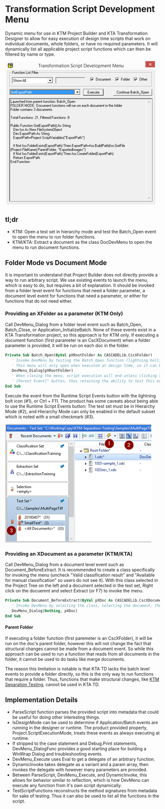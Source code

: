 # Transformation Script Development Menu

Dynamic menu for use in KTM Project Builder and KTA Transformation Designer to allow for easy execution of design time scripts that work on individual documents, whole folders, or have no required parameters.  It will dynamically list all applicable project script functions which can then be filtered by name or type.  

![DevMenu](Images/DevMenu.png)

## tl;dr

* KTM: Open a test set in hierarchy mode and test the Batch_Open event to open the menu to run folder functions.
* KTM/KTA: Extract a document as the class DocDevMenu to open the menu to run document functions.

## Folder Mode vs Document Mode

It is important to understand that Project Builder does not directly provide a way to run arbitrary script.  We use existing events to launch the menu, which is easy to do, but requires a bit of explanation.  It should be invoked from a folder level event for functions that need a folder parameter, a document level event for functions that need a parameter, or either for functions that do not need either.

### Providing an XFolder as a parameter (KTM Only)

Call DevMenu_Dialog from a folder level event such as Batch_Open, Batch_Close, or Application_InitializeBatch.  None of these events exist in a KTA Transformation project, so this approach is for KTM only.  If executing a document function (first parameter is an CscXDocument) when a folder parameter is provided, it will be run on each doc in the folder.

``` vb
Private Sub Batch_Open(ByVal pXRootFolder As CASCADELib.CscXFolder)
   ' Invoke DevMenu by testing the Batch_Open function (lightning bolt)
   ' This menu will only open when executed at design time, so it can be left in a project.
   DevMenu_Dialog(pXRootFolder)
   ' When closing the menu, script execution will end unless clicking the "Continue
   ' [Parent Event]" button, thus retaining the ability to test this event only when intended.
End Sub
```

Execute the event from the Runtime Script Events button with the lightning bolt icon (#1), or Ctrl + F11.  The product has some caveats about being able to use the Runtime Script Events button:  The test set must be in Hierarchy Mode (#2), and Hierarchy Mode can only be enabled in the default subset which is noted with a small checkmark (#3).

![DevMenu](Images/TestingRuntimeScriptEvents.png)

### Providing an XDocument as a parameter (KTM/KTA)

Call DevMenu_Dialog from a document level event such as Document_BeforeExtract.  It is recommended to create a class specifically for invoking the menu (uncheck "Valid classification result" and "Available for manual classification" so users do not see it).  With this class selected in the Project Tree on the left and a document selected in the test set, Right click on the docuemnt and select Extract (or F7) to invoke the menu.

``` vb
Private Sub Document_BeforeExtract(ByVal pXDoc As CASCADELib.CscXDocument)
   ' Invoke DevMenu by selecting the class, selecting the document, then extracting the document.
   DevMenu_Dialog(Nothing, pXDoc)
End Sub
```

#### Parent Folder

If executing a folder function (first paremeter is an CscXFolder), it will be run on the doc's parent folder, however this will not change the fact that structural changes cannot be made from a document event.  So while this approach can be used to run a function that reads from all documents in the folder, it cannot be used to do tasks like merge documents.

The reason this limitation is notable is that KTA TD lacks the batch level events to provide a folder directly, so this is the only way to run functions that require a folder.  Thus, functions that make structural changes, like [KTM Separation Testing](https://github.com/smklancher/KTM-Separation-Testing), cannot be used in KTA TD.

## Implementation Details

* ParseScript function parses the provided script into metadata that could be useful for doing other interesting things.
* IsDesignMode can be used to determine if Application/Batch events are running in the designer or runtime.  The product provided property, Project.ScriptExecutionMode, treats these events as always executing at runtime.
* If stripped to the case statement and Debug.Print statements, DevMenu_DialogFunc provides a good starting place for bulding a WinWrap Dialog and troubleshooting events.
* DevMenu_Execute uses Eval to get a delegate of an arbitrary function.
* DynamicInvoke takes delegate as a variant and a param array, then invokes the delegate with however many parameters are provided.
* Between ParseScript, DevMenu_Execute, and DynamicInvoke, this allows for behavior similar to reflection, which is how DevMenu can execute any function from it's own script dynamically.
* TestScriptFunctions reconstructs the method signatures from metadata for sake of testing.  Thus it can also be used to list all the functions in the script.
